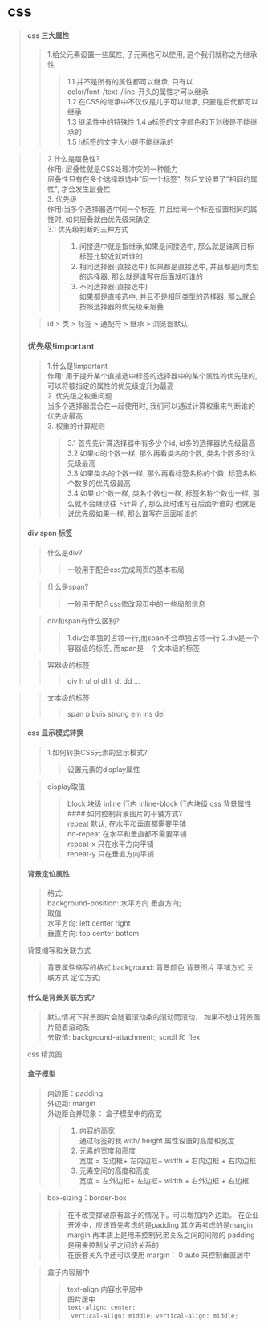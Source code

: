 # css #
> #### css 三大属性 ####
>> 1.给父元素设置一些属性, 子元素也可以使用, 这个我们就称之为继承性
>>>1.1 并不是所有的属性都可以继承, 只有以color/font-/text-/line-开头的属性才可以继承<br>
1.2 在CSS的继承中不仅仅是儿子可以继承, 只要是后代都可以继承<br>
1.3 继承性中的特殊性
1.4 a标签的文字颜色和下划线是不能继承的<br>
1.5 h标签的文字大小是不能继承的<br>

>>2.什么是层叠性?<br>
作用: 层叠性就是CSS处理冲突的一种能力<br>
>>层叠性只有在多个选择器选中"同一个标签", 然后又设置了"相同的属性", 才会发生层叠性<br>
>>3. 优先级<br>
>作用:当多个选择器选中同一个标签, 并且给同一个标签设置相同的属性时, 如何层叠就由优先级来确定<br>
>>3.1 优先级判断的三种方式<br>
>>>1. 间接选中就是指继承,如果是间接选中, 那么就是谁离目标标签比较近就听谁的<br>
>>>2. 相同选择器(直接选中)
如果都是直接选中, 并且都是同类型的选择器, 那么就是谁写在后面就听谁的<br>
>>>3. 不同选择器(直接选中)<br>
如果都是直接选中, 并且不是相同类型的选择器, 那么就会按照选择器的优先级来层叠<br>
>
>>id > 类 > 标签 > 通配符 > 继承 > 浏览器默认
>### 优先级!important ###
>>1.什么是!important<br>
作用: 用于提升某个直接选中标签的选择器中的某个属性的优先级的, 可以将被指定的属性的优先级提升为最高<br>
>>2. 优先级之权重问题<br>
当多个选择器混合在一起使用时, 我们可以通过计算权重来判断谁的优先级最高<br>
>>3. 权重的计算规则
>>>3.1 首先先计算选择器中有多少个id, id多的选择器优先级最高<br>
3.2 如果id的个数一样, 那么再看类名的个数, 类名个数多的优先级最高<br>
3.3 如果类名的个数一样, 那么再看标签名称的个数, 标签名称个数多的优先级最高<br>
3.4 如果id个数一样, 类名个数也一样, 标签名称个数也一样, 那么就不会继续往下计算了, 那么此时谁写在后面听谁的
也就是说优先级如果一样, 那么谁写在后面听谁的<br>
>#### div span 标签 ####
>>什么是div?<br>
>>>一般用于配合css完成网页的基本布局<br>
>
>>什么是span?<br>
>>>一般用于配合css修改网页中的一些局部信息<br>
>
>>div和span有什么区别?
>>>1.div会单独的占领一行,而span不会单独占领一行
>>>2.div是一个容器级的标签, 而span是一个文本级的标签
>
>>容器级的标签
>>>div h ul ol dl li dt dd ...

>>文本级的标签
>>>span p buis strong em ins del
>#### css 显示模式转换 ####
>>1.如何转换CSS元素的显示模式?
>>>设置元素的display属性
>
>>display取值
>>>block 块级
>>>inline 行内
>>>inline-block 行内块级
>css 背景属性 ####
>>如何控制背景图片的平铺方式?<br>
>>>repeat 默认, 在水平和垂直都需要平铺<br>
>>>no-repeat 在水平和垂直都不需要平铺<br>
>>>repeat-x 只在水平方向平铺<br>
>>>repeat-y 只在垂直方向平铺<br>
>
>#### 背景定位属性 ####
>>格式:<br>
background-position: 水平方向 垂直方向;<br>
>取值<br>
>>水平方向: left center right <br>
>>垂直方向: top center bottom<br>
>
>背景缩写和关联方式<br>
>>背景属性缩写的格式
background: 背景颜色 背景图片 平铺方式 关联方式 定位方式;
>
>#### 什么是背景关联方式?<br>
>>默认情况下背景图片会随着滚动条的滚动而滚动， 如果不想让背景图片随着滚动条 <br>
>>去取值:  background-attachment:;
>> scroll  和  flex
>
>css 精灵图
>
>#### 盒子模型 ####
>>内边距：padding <br>
>>外边距: margin <br>
>>外边距合并现象：
>> 盒子模型中的高宽
>>>1. 内容的高宽<br>
>>> 通过标签的我 with/ height 属性设置的高度和宽度
>>>2. 元素的宽度和高度<br>
>>> 宽度 = 左边框+ 左内边框+ width + 右内边框 + 右内边框
>>>3. 元素空间的高度和高度 <br>
>>>  宽度 = 左外边框+ 左边框+ width + 右外边框 + 右边框<br>
>
>> box-sizing：border-box<br>
>>> 在不改变撑破原有盒子的情况下。可以增加内外边距。
>>> 在企业开发中，应该首先考虑的是padding 其次再考虑的是margin  <br>
>>> margin 再本质上是用来控制兄弟关系之间的间隙的
>>> padding 是用来控制父子之间的关系的 <br>
>>> 在嵌套关系中还可以使用 margin： 0 auto 来控制垂直居中
>
>>盒子内容居中
>>>text-align 内容水平居中<br>
>>>图片居中<br>
`text-align: center;`<br>
` vertical-align: middle;` 
`vertical-align: middle;`  







